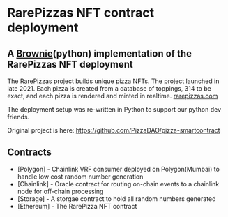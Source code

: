 # RarePizzas NFT contract deployment
## A [Brownie](https://eth-brownie.readthedocs.io/en/stable/)(python) implementation of the RarePizzas NFT deployment

The RarePizzas project builds unique pizza NFTs. The project launched in late 2021. Each pizza is created from a database of toppings, 314 to be exact, and each pizza is rendered and minted in realtime.
[rarepizzas.com](https://rarepizzas.com)

The deployment setup was re-written in Python to support our python dev friends. 

Original project is here: https://github.com/PizzaDAO/pizza-smartcontract


## Contracts

- [Polygon] - Chainlink VRF consumer deployed on Polygon(Mumbai) to handle low cost random number generation
- [Chainlink] - Oracle contract for routing on-chain events to a chainlink node for off-chain processing
- [Storage] - A storgae contract to hold all random numbers generated
- [Ethereum] - The RarePizza NFT contract

